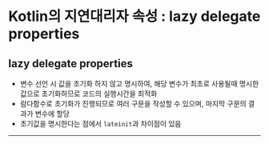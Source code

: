 # Kotlin의 지연대리자 속성 : lazy delegate properties

## lazy delegate properties
 - 변수 선언 시 값을 초기화 하지 않고 명시하여, 해당 변수가 최초로 사용될때 명시한 값으로 초기화하므로 코드의 실행시간을 최적화
 - 람다함수로 초기화가 진행되므로 여러 구문을 작성할 수 있으며, 마지막 구문의 결과가 변수에 할당
 - 초기값을 명시한다는 점에서 `lateinit`과 차이점이 있음
---